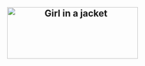 <h2 align="center"> <img src="https://user-images.githubusercontent.com/73432681/163776012-aaa34e9a-21e2-4b3f-8682-5bd83321962b.gif" alt="Girl in a jacket" width="300" height="120">
